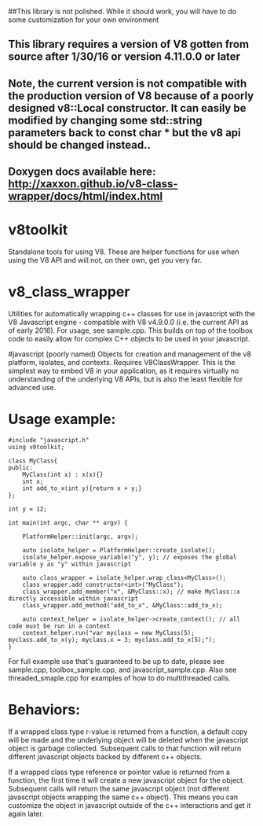 ##This library is not polished.  While it should work, you will have to do some customization for your own environment

## This library requires a version of V8 gotten from source after 1/30/16 or version 4.11.0.0 or later

## Note, the current version is not compatible with the production version of V8 because of a poorly designed v8::Local constructor.  It can easily be modified by changing some std::string parameters back to const char * but the v8 api should be changed instead..

## Doxygen docs available here: http://xaxxon.github.io/v8-class-wrapper/docs/html/index.html

# v8toolkit
Standalone tools for using V8.  These are helper functions for use when using the V8 API and will not, on their own, get you very far.

# v8_class_wrapper
Utilities for automatically wrapping c++ classes for use in javascript with the V8 Javascript engine - compatible with V8 v4.9.0.0 (i.e. the current API as of early 2016).  For usage, see sample.cpp.  This builds on top of the toolbox code to easily allow for complex C++ objects to be used in your javascript.

#javascript
(poorly named) Objects for creation and management of the v8 platform, isolates, and contexts.  Requires V8ClassWrapper.  This is the simplest way to embed V8 in your application, as it requires virtually no understanding of the underlying V8 APIs, but is also the least flexible for advanced use.

# Usage example:

	#include "javascript.h"
	using v8toolkit;

	class MyClass{
	public:
	    MyClass(int x) : x(x){}
		int x;
		int add_to_x(int y){return x + y;}
	};

	int y = 12;

	int main(int argc, char ** argv) {

		PlatformHelper::init(argc, argv);
		
		auto isolate_helper = PlatformHelper::create_isolate();
		isolate_helper.expose_variable("y", y); // exposes the global variable y as "y" within javascript
	
		auto class_wrapper = isolate_helper.wrap_class<MyClass>();
		class_wrapper.add_constructor<int>("MyClass");
		class_wrapper.add_member("x", &MyClass::x); // make MyClass::x directly accessible within javascript
		class_wrapper.add_method("add_to_x", &MyClass::add_to_x);
		
		auto context_helper = isolate_helper->create_context(); // all code must be run in a context
		context_helper.run("var myclass = new MyClass(5); myclass.add_to_x(y); myclass.x = 3; myclass.add_to_x(5);");
	}

For full example use that's guaranteed to be up to date, please see sample.cpp, toolbox_sample.cpp, and javascript_sample.cpp.  Also see threaded_smaple.cpp for examples of how to do multithreaded calls.


# Behaviors:
If a wrapped class type r-value is returned from a function, a default copy will be made and the underlying object will be deleted when the javascript object is garbage collected.
Subsequent calls to that function will return different javascript objects backed by different c++ objects.

If a wrapped class type reference or pointer value is returned from a function, the first time it will create a new javascript object for the object.   Subsequent calls will return the same javascript object (not different javascript objects wrapping the same c++ object).   This means you can customize the object in javascript outside of the c++ interactions and get it again later.

